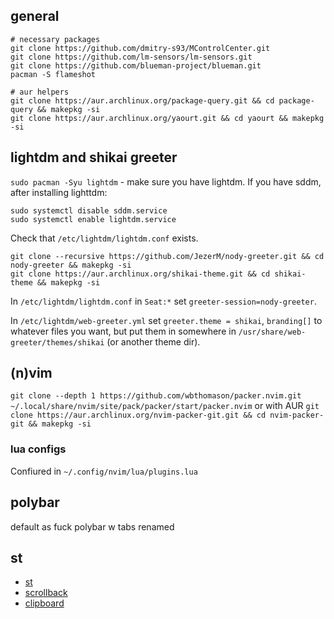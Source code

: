 ## general

```
# necessary packages
git clone https://github.com/dmitry-s93/MControlCenter.git
git clone https://github.com/lm-sensors/lm-sensors.git
git clone https://github.com/blueman-project/blueman.git
pacman -S flameshot

# aur helpers
git clone https://aur.archlinux.org/package-query.git && cd package-query && makepkg -si
git clone https://aur.archlinux.org/yaourt.git && cd yaourt && makepkg -si
```


## lightdm and shikai greeter

`sudo pacman -Syu lightdm` - make sure you have lightdm. If you have sddm, after installing lighttdm:
```
sudo systemctl disable sddm.service
sudo systemctl enable lightdm.service
```

Check that `/etc/lightdm/lightdm.conf` exists.


```
git clone --recursive https://github.com/JezerM/nody-greeter.git && cd nody-greeter && makepkg -si
git clone https://aur.archlinux.org/shikai-theme.git && cd shikai-theme && makepkg -si 
```

In `/etc/lightdm/lightdm.conf` in `Seat:*` set `greeter-session=nody-greeter`.

In `/etc/lightdm/web-greeter.yml` set `greeter.theme = shikai`, `branding[]` to whatever files you want, but put them in somewhere in `/usr/share/web-greeter/themes/shikai` (or another theme dir).


## (n)vim

`git clone --depth 1 https://github.com/wbthomason/packer.nvim.git ~/.local/share/nvim/site/pack/packer/start/packer.nvim` or with AUR `git clone https://aur.archlinux.org/nvim-packer-git.git && cd nvim-packer-git && makepkg -si`


### lua configs

Confiured in `~/.config/nvim/lua/plugins.lua`

## polybar

default as fuck polybar w tabs renamed

## st

- [st](https://st.suckless.org/)
- [scrollback](https://st.suckless.org/patches/scrollback/)
- [clipboard](https://st.suckless.org/patches/clipboard/)
